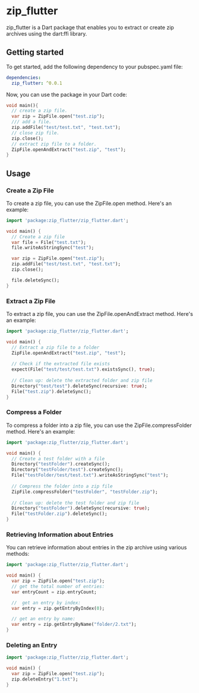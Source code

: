 # zip_flutter

zip_flutter is a Dart package that enables you to extract or create zip archives using the dart:ffi library.

## Getting started

To get started, add the following dependency to your pubspec.yaml file:

```yaml
dependencies:
  zip_flutter: ^0.0.1
```

Now, you can use the package in your Dart code:

```dart
void main(){
  // create a zip file.
  var zip = ZipFile.open("test.zip");
  /// add a file.
  zip.addFile("test/test.txt", "test.txt");
  // close zip file.
  zip.close();
  // extract zip file to a folder.
  ZipFile.openAndExtract("test.zip", "test");
}
```

## Usage

### Create a Zip File
To create a zip file, you can use the ZipFile\.open method. Here's an example:

```dart
import 'package:zip_flutter/zip_flutter.dart';

void main() {
  // Create a zip file
  var file = File("test.txt");
  file.writeAsStringSync("test");

  var zip = ZipFile.open("test.zip");
  zip.addFile("test/test.txt", "test.txt");
  zip.close();

  file.deleteSync();
}
```

### Extract a Zip File

To extract a zip file, you can use the ZipFile.openAndExtract method. Here's an example:

```dart
import 'package:zip_flutter/zip_flutter.dart';

void main() {
  // Extract a zip file to a folder
  ZipFile.openAndExtract("test.zip", "test");
  
  // Check if the extracted file exists
  expect(File("test/test/test.txt").existsSync(), true);
  
  // Clean up: delete the extracted folder and zip file
  Directory("test/test").deleteSync(recursive: true);
  File("test.zip").deleteSync();
}

```

### Compress a Folder

To compress a folder into a zip file, you can use the ZipFile.compressFolder method. Here's an example:

```dart
import 'package:zip_flutter/zip_flutter.dart';

void main() {
  // Create a test folder with a file
  Directory("testFolder").createSync();
  Directory("testFolder/test").createSync();
  File("testFolder/test/test.txt").writeAsStringSync("test");
  
  // Compress the folder into a zip file
  ZipFile.compressFolder("testFolder", "testFolder.zip");
  
  // Clean up: delete the test folder and zip file
  Directory("testFolder").deleteSync(recursive: true);
  File("testFolder.zip").deleteSync();
}
```

### Retrieving Information about Entries

You can retrieve information about entries in the zip archive using various methods:

```dart
import 'package:zip_flutter/zip_flutter.dart';

void main() {
  var zip = ZipFile.open("test.zip");
  // get the total number of entries:
  var entryCount = zip.entryCount;

  //  get an entry by index:
  var entry = zip.getEntryByIndex(0);

  // get an entry by name:
  var entry = zip.getEntryByName("folder/2.txt");
}
```

### Deleting an Entry

```dart
import 'package:zip_flutter/zip_flutter.dart';

void main() {
  var zip = ZipFile.open("test.zip");
  zip.deleteEntry("1.txt");
}
```